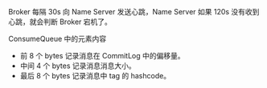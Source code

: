 Broker 每隔 30s 向 Name Server 发送心跳，Name Server 如果 120s 没有收到心跳，就会判断 Broker 宕机了。





ConsumeQueue 中的元素内容

- 前 8 个 bytes 记录消息在 CommitLog 中的偏移量。
- 中间 4 个 bytes 记录消息消息大小。
- 最后 8 个 bytes 记录消息中 tag 的 hashcode。

